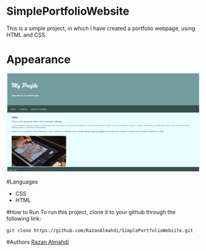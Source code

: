 # SimplePortfolioWebsite

This is a simple project, in which I have created a portfolio webpage, using HTML and CSS. 

# Appearance 

<img src="https://github.com/RazanAlmahdi/SimplePortfolioWebsite/blob/main/interface.png"/> 

#Languages
- CSS
- HTML

#How to Run
To run this project, clone it to your github through the following link:
```
git clone https://github.com/RazanAlmahdi/SimplePortfolioWebsite.git
```

#Authors
[Razan Almahdi](github.come/RazanAlmahdi)
